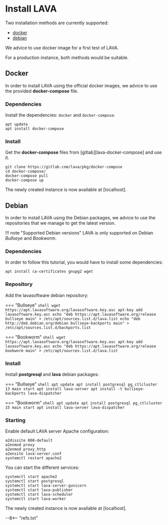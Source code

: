# Install LAVA

Two installation methods are currently supported:

* [docker](#docker)
* [debian](#debian)

We advice to use docker image for a first test of LAVA.

For a production instance, both methods would be suitable.

## Docker

In order to install LAVA using the official docker images, we advice to use the
provided **docker-compose** file.

### Dependencies

Install the dependencies: `docker` and `docker-compose`:

```shell
apt update
apt install docker-compose
```

### Install

Get the **docker-compose** files from [gitlab][lava-docker-compose] and use it.

```shell
git clone https://gitlab.com/lava/pkg/docker-compose
cd docker-compose/
docker-compose pull
docker-compose up
```

The newly created instance is now available at [localhost].

## Debian

In order to install LAVA using the Debian packages, we advice to use the
repositories that we manage to get the latest version.

!!! note "Supported Debian versions"
    LAVA is only supported on Debian *Bullseye* and *Bookworm*.

### Dependencies

In order to follow this tutorial, you would have to install some dependencies:

```shell
apt install ca-certificates gnupg2 wget
```

### Repository

Add the lavasoftware debian repository:

=== "Bullseye"
    ```shell
    wget https://apt.lavasoftware.org/lavasoftware.key.asc
    apt-key add lavasoftware.key.asc
    echo "deb https://apt.lavasoftware.org/release bullseye main" > /etc/apt/sources.list.d/lava.list
    echo "deb http://deb.debian.org/debian bullseye-backports main" > /etc/apt/sources.list.d/backports.list
    ```

=== "Bookworm"
    ```shell
    wget https://apt.lavasoftware.org/lavasoftware.key.asc
    apt-key add lavasoftware.key.asc
    echo "deb https://apt.lavasoftware.org/release bookworm main" > /etc/apt/sources.list.d/lava.list
    ```

### Install

Install **postgresql** and **lava** debian packages:

=== "Bullseye"
    ```shell
    apt update
    apt install postgresql
    pg_ctlcluster 13 main start
    apt install lava-server
    apt install -t bullseye-backports lava-dispatcher
    ```

=== "Bookworm"
    ```shell
    apt update
    apt install postgresql
    pg_ctlcluster 15 main start
    apt install lava-server lava-dispatcher
    ```

### Starting

Enable default LAVA server Apache configuration:

```shell
a2dissite 000-default
a2enmod proxy
a2enmod proxy_http
a2ensite lava-server.conf
systemctl restart apache2
```

You can start the different services:

```shell
systemctl start apache2
systemctl start postgresql
systemctl start lava-server-gunicorn
systemctl start lava-publisher
systemctl start lava-scheduler
systemctl start lava-worker
```

The newly created instance is now available at [localhost].

--8<-- "refs.txt"

